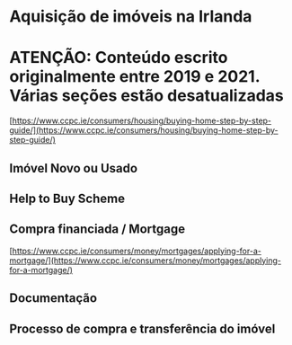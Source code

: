 # Aquisição de imóveis na Irlanda

# **ATENÇÃO: Conteúdo escrito originalmente entre 2019 e 2021. Várias seções estão desatualizadas**

[https://www.ccpc.ie/consumers/housing/buying-home-step-by-step-guide/](https://www.ccpc.ie/consumers/housing/buying-home-step-by-step-guide/)

## Imóvel Novo ou Usado

## Help to Buy Scheme

## Compra financiada / Mortgage

[https://www.ccpc.ie/consumers/money/mortgages/applying-for-a-mortgage/](https://www.ccpc.ie/consumers/money/mortgages/applying-for-a-mortgage/)

## Documentação

## Processo de compra e transferência do imóvel
